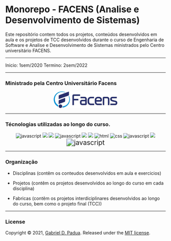 # Monorepo - FACENS (Analise e Desenvolvimento de Sistemas)

Este repositório contem todos os projetos, conteúdos desenvolvidos em aula e os projetos de TCC desenvolvidos durante o curso de Engenharia de Software e Analise e Desenvolvimento de Sistemas ministrados pelo Centro universitário FACENS.

---

Inicio: 1sem/2020
Termino: 2sem/2022

---

### Ministrado pela Centro Universitário Facens

<div align="center">
    <img width="200px" src="./images/logo.jpg">
</div>

---

### Técnologias utilizadas ao longo do curso.

<div align="center">

<img width="80px" src="https://img.icons8.com/color/48/000000/javascript.png" alt="javascript" />

<img width="80px" src="https://img.icons8.com/color/48/000000/spring-logo.png"/>

<img width="80px" src="https://img.icons8.com/external-becris-flat-becris/64/000000/external-r-data-science-becris-flat-becris.png"/>

<img width="80px" src="https://img.icons8.com/color/48/000000/python.png" alt="javascript" />

<img width="80px" src="https://img.icons8.com/color/48/000000/power-bi.png"/>

<img width="80px" src="https://img.icons8.com/color/48/000000/android-studio.png"/>

<img width="80px" src="https://img.icons8.com/color/48/000000/html-5.png" alt="html" />

<img width="80px" src="https://img.icons8.com/color/48/000000/css3.png" alt="css" />

<img width="80px" src="https://img.icons8.com/color/48/000000/javascript.png" alt="javascript" />

<img width="80px" src="https://img.icons8.com/color/48/000000/angularjs.png" alte="angular logo"/>

<img src="https://img.icons8.com/color/48/000000/typescript.png" alt="javascript" style="zoom: 150%;" />
</div>

---

### Organização

- Disciplinas (contêm os conteudos desenvolvidos em aula e exercicios)

- Projetos (contêm os projetos desenvolvidos ao longo do curso em cada disciplina)

- Fabricas (contêm os projetos interdiciplinares desenvolvidos ao longo do curso, bem como o projeto final (TCC))

---

### License

Copyright © 2021, [Gabriel D. Padua](https://github.com/gabrielDpadua21).
Released under the [MIT license](LICENSE).
